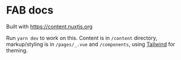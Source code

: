 # FAB docs

Built with https://content.nuxtjs.org

Run `yarn dev` to work on this. Content is in `/content` directory, markup/styling is in `/pages/_.vue` and `/components`, using [Tailwind](https://tailwindcss.com/) for theming.

